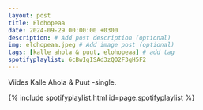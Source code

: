 ```yaml
---
layout: post
title: Elohopeaa
date: 2024-09-29 00:00:00 +0300
description: # Add post description (optional)
img: elohopeaa.jpeg # Add image post (optional)
tags: [kalle ahola & puut, elohopeaa] # add tag
spotifyplaylist: 6cBwIgISAd3zQO2F3gH5F2
---
```


Viides Kalle Ahola & Puut -single.

{% include spotifyplaylist.html id=page.spotifyplaylist %}